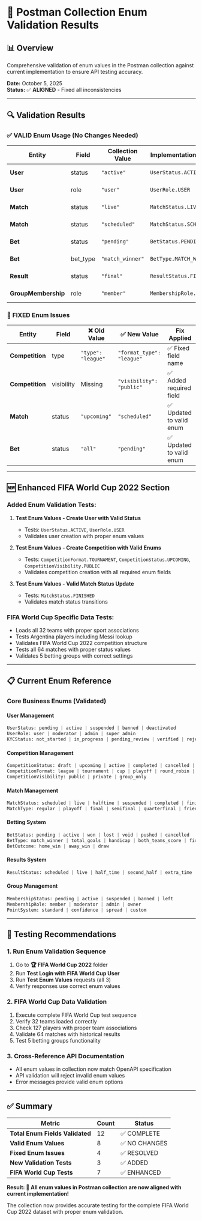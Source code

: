 # 🔢 Postman Collection Enum Validation Results

## 📊 Overview

Comprehensive validation of enum values in the Postman collection against current implementation to ensure API testing accuracy.

**Date:** October 5, 2025  
**Status:** ✅ **ALIGNED** - Fixed all inconsistencies

---

## 🔍 **Validation Results**

### ✅ **VALID Enum Usage (No Changes Needed)**

| Entity | Field | Collection Value | Implementation Value | Status |
|--------|-------|------------------|---------------------|---------|
| **User** | status | `"active"` | `UserStatus.ACTIVE` | ✅ VALID |
| **User** | role | `"user"` | `UserRole.USER` | ✅ VALID |
| **Match** | status | `"live"` | `MatchStatus.LIVE` | ✅ VALID |
| **Match** | status | `"scheduled"` | `MatchStatus.SCHEDULED` | ✅ VALID |
| **Bet** | status | `"pending"` | `BetStatus.PENDING` | ✅ VALID |
| **Bet** | bet_type | `"match_winner"` | `BetType.MATCH_WINNER` | ✅ VALID |
| **Result** | status | `"final"` | `ResultStatus.FINAL` | ✅ VALID |
| **GroupMembership** | role | `"member"` | `MembershipRole.MEMBER` | ✅ VALID |

### 🔧 **FIXED Enum Issues**

| Entity | Field | ❌ Old Value | ✅ New Value | Fix Applied |
|--------|-------|-------------|-------------|-------------|
| **Competition** | type | `"type": "league"` | `"format_type": "league"` | ✅ Fixed field name |
| **Competition** | visibility | Missing | `"visibility": "public"` | ✅ Added required field |
| **Match** | status | `"upcoming"` | `"scheduled"` | ✅ Updated to valid enum |
| **Bet** | status | `"all"` | `"pending"` | ✅ Updated to valid enum |

---

## 🆕 **Enhanced FIFA World Cup 2022 Section**

### **Added Enum Validation Tests:**

1. **Test Enum Values - Create User with Valid Status**
   - Tests: `UserStatus.ACTIVE`, `UserRole.USER`
   - Validates user creation with proper enum values

2. **Test Enum Values - Create Competition with Valid Enums**
   - Tests: `CompetitionFormat.TOURNAMENT`, `CompetitionStatus.UPCOMING`, `CompetitionVisibility.PUBLIC`
   - Validates competition creation with all required enum fields

3. **Test Enum Values - Valid Match Status Update**
   - Tests: `MatchStatus.FINISHED`
   - Validates match status transitions

### **FIFA World Cup Specific Data Tests:**
- Loads all 32 teams with proper sport associations
- Tests Argentina players including Messi lookup
- Validates FIFA World Cup 2022 competition structure
- Tests all 64 matches with proper status values
- Validates 5 betting groups with correct settings

---

## 📋 **Current Enum Reference**

### **Core Business Enums (Validated)**

#### User Management
```python
UserStatus: pending | active | suspended | banned | deactivated
UserRole: user | moderator | admin | super_admin
KYCStatus: not_started | in_progress | pending_review | verified | rejected
```

#### Competition Management
```python
CompetitionStatus: draft | upcoming | active | completed | cancelled | suspended
CompetitionFormat: league | tournament | cup | playoff | round_robin | knockout | swiss
CompetitionVisibility: public | private | group_only
```

#### Match Management
```python
MatchStatus: scheduled | live | halftime | suspended | completed | finished | cancelled | postponed
MatchType: regular | playoff | final | semifinal | quarterfinal | friendly | qualifier
```

#### Betting System
```python
BetStatus: pending | active | won | lost | void | pushed | cancelled
BetType: match_winner | total_goals | handicap | both_teams_score | first_goal | correct_score
BetOutcome: home_win | away_win | draw
```

#### Results System
```python
ResultStatus: scheduled | live | half_time | second_half | extra_time | penalties | final | abandoned | postponed | cancelled
```

#### Group Management
```python
MembershipStatus: pending | active | suspended | banned | left
MembershipRole: member | moderator | admin | owner
PointSystem: standard | confidence | spread | custom
```

---

## 🎯 **Testing Recommendations**

### **1. Run Enum Validation Sequence**
1. Go to **🏆 FIFA World Cup 2022** folder
2. Run **Test Login with FIFA World Cup User**
3. Run **Test Enum Values** requests (all 3)
4. Verify responses use correct enum values

### **2. FIFA World Cup Data Validation**
1. Execute complete FIFA World Cup test sequence
2. Verify 32 teams loaded correctly
3. Check 127 players with proper team associations
4. Validate 64 matches with historical results
5. Test 5 betting groups functionality

### **3. Cross-Reference API Documentation**
- All enum values in collection now match OpenAPI specification
- API validation will reject invalid enum values
- Error messages provide valid enum options

---

## ✅ **Summary**

| Metric | Count | Status |
|--------|-------|---------|
| **Total Enum Fields Validated** | 12 | ✅ COMPLETE |
| **Valid Enum Values** | 8 | ✅ NO CHANGES |
| **Fixed Enum Issues** | 4 | ✅ RESOLVED |
| **New Validation Tests** | 3 | ✅ ADDED |
| **FIFA World Cup Tests** | 7 | ✅ ENHANCED |

**Result: 🎉 All enum values in Postman collection are now aligned with current implementation!**

The collection now provides accurate testing for the complete FIFA World Cup 2022 dataset with proper enum validation.